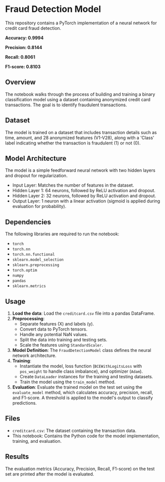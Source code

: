 # Fraud Detection Model

This repository contains a PyTorch implementation of a neural network for credit card fraud detection.

**Accuracy: 0.9994**

**Precision: 0.8144**

**Recall: 0.8061**

**F1-score: 0.8103**

## Overview

The notebook walks through the process of building and training a binary classification model using a dataset containing anonymized credit card transactions. The goal is to identify fraudulent transactions.

## Dataset

The model is trained on a dataset that includes transaction details such as time, amount, and 28 anonymized features (V1-V28), along with a 'Class' label indicating whether the transaction is fraudulent (1) or not (0).

## Model Architecture

The model is a simple feedforward neural network with two hidden layers and dropout for regularization.

- Input Layer: Matches the number of features in the dataset.
- Hidden Layer 1: 64 neurons, followed by ReLU activation and dropout.
- Hidden Layer 2: 32 neurons, followed by ReLU activation and dropout.
- Output Layer: 1 neuron with a linear activation (sigmoid is applied during evaluation for probability).

## Dependencies

The following libraries are required to run the notebook:

- `torch`
- `torch.nn`
- `torch.nn.functional`
- `sklearn.model_selection`
- `sklearn.preprocessing`
- `torch.optim`
- `numpy`
- `pandas`
- `sklearn.metrics`

## Usage

1.  **Load the data**: Load the `creditcard.csv` file into a pandas DataFrame.
2.  **Preprocessing**:
    - Separate features (X) and labels (y).
    - Convert data to PyTorch tensors.
    - Handle any potential NaN values.
    - Split the data into training and testing sets.
    - Scale the features using `StandardScaler`.
3.  **Model Definition**: The `FraudDetectionModel` class defines the neural network architecture.
4.  **Training**:
    - Instantiate the model, loss function (`BCEWithLogitsLoss` with `pos_weight` to handle class imbalance), and optimizer (`Adam`).
    - Create `DataLoader` instances for the training and testing datasets.
    - Train the model using the `train_model` method.
5.  **Evaluation**: Evaluate the trained model on the test set using the `evaluate_model` method, which calculates accuracy, precision, recall, and F1-score. A threshold is applied to the model's output to classify predictions.

## Files

- `creditcard.csv`: The dataset containing the transaction data.
- This notebook: Contains the Python code for the model implementation, training, and evaluation.

## Results

The evaluation metrics (Accuracy, Precision, Recall, F1-score) on the test set are printed after the model is evaluated.

